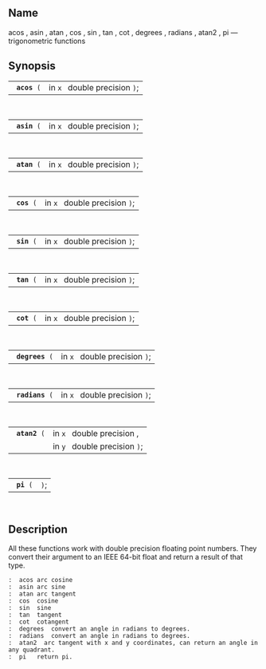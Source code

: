 <div>

<div>

</div>

<div>

## Name

acos , asin , atan , cos , sin , tan , cot , degrees , radians , atan2 ,
pi — trigonometric functions

</div>

<div>

## Synopsis

<div>

|                   |                               |
|-------------------|-------------------------------|
| ` `**`acos`**` (` | in `x ` double precision `)`; |

<div>

 

</div>

</div>

<div>

|                   |                               |
|-------------------|-------------------------------|
| ` `**`asin`**` (` | in `x ` double precision `)`; |

<div>

 

</div>

</div>

<div>

|                   |                               |
|-------------------|-------------------------------|
| ` `**`atan`**` (` | in `x ` double precision `)`; |

<div>

 

</div>

</div>

<div>

|                  |                               |
|------------------|-------------------------------|
| ` `**`cos`**` (` | in `x ` double precision `)`; |

<div>

 

</div>

</div>

<div>

|                  |                               |
|------------------|-------------------------------|
| ` `**`sin`**` (` | in `x ` double precision `)`; |

<div>

 

</div>

</div>

<div>

|                  |                               |
|------------------|-------------------------------|
| ` `**`tan`**` (` | in `x ` double precision `)`; |

<div>

 

</div>

</div>

<div>

|                  |                               |
|------------------|-------------------------------|
| ` `**`cot`**` (` | in `x ` double precision `)`; |

<div>

 

</div>

</div>

<div>

|                      |                               |
|----------------------|-------------------------------|
| ` `**`degrees`**` (` | in `x ` double precision `)`; |

<div>

 

</div>

</div>

<div>

|                      |                               |
|----------------------|-------------------------------|
| ` `**`radians`**` (` | in `x ` double precision `)`; |

<div>

 

</div>

</div>

<div>

|                    |                               |
|--------------------|-------------------------------|
| ` `**`atan2`**` (` | in `x ` double precision ,    |
|                    | in `y ` double precision `)`; |

<div>

 

</div>

</div>

<div>

|                 |      |
|-----------------|------|
| ` `**`pi`**` (` | `)`; |

<div>

 

</div>

</div>

</div>

<div>

## Description

All these functions work with double precision floating point numbers.
They convert their argument to an IEEE 64-bit float and return a result
of that type.

``` programlisting
:  acos arc cosine
:  asin arc sine
:  atan arc tangent
:  cos  cosine
:  sin  sine
:  tan  tangent
:  cot  cotangent
:  degrees  convert an angle in radians to degrees.
:  radians  convert an angle in radians to degrees.
:  atan2  arc tangent with x and y coordinates, can return an angle in any quadrant.
:  pi   return pi.
```

</div>

</div>
